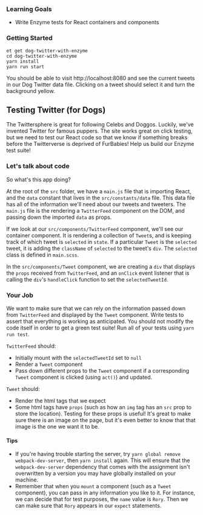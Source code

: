 ### Learning Goals

- Write Enzyme tests for React containers and components

### Getting Started

```no-highlight
et get dog-twitter-with-enzyme
cd dog-twitter-with-enzyme
yarn install
yarn run start
```

You should be able to visit http://localhost:8080 and see the current tweets in our Dog Twitter data file. Clicking on a tweet should select it and turn the background yellow.

## Testing Twitter (for Dogs)

The Twittersphere is great for following Celebs and Doggos. Luckily, we've invented Twitter for famous puppers. The site works great on click testing, but we need to test our React code so that we know if something breaks before the Twitterverse is deprived of FurBabies! Help us build our Enzyme test suite!

### Let's talk about code

So what's this app doing?

At the root of the `src` folder, we have a `main.js` file that is importing React, and the `data` constant that lives in the `src/constants/data` file. This data file has all of the information we'll need about our tweets and tweeters. The `main.js` file is the rendering a `TwitterFeed` component on the DOM, and passing down the imported `data` as props.

If we look at our `src/components/TwitterFeed` component, we'll see our container component. It is rendering a collection of `Tweet`s, and is keeping track of which tweet is `selected` in `state`. If a particular `Tweet` is the `selected` tweet, it is adding the `className` of `selected` to the tweet's `div`. The `selected` class is defined in `main.scss`.

In the `src/components/Tweet` component, we are creating a `div` that displays the `props` received from `TwitterFeed`, and an `onClick` event listener that is calling the `div`'s `handleClick` function to set the `selectedTweetId`.

### Your Job

We want to make sure that we can rely on the information passed down from `TwitterFeed` and displayed by the `Tweet` component. Write tests to assert that everything is working as anticipated. You should not modify the code itself in order to get a green test suite! Run all of your tests using `yarn run test`.

`TwitterFeed` should:

- Initially mount with the `selectedTweetId` set to `null`
- Render a `Tweet` component
- Pass down different props to the `Tweet` component if a corresponding `Tweet` component is clicked (using `act()`) and updated.

`Tweet` should:

- Render the html tags that we expect
- Some html tags have `props` (such as how an `img` tag has an `src` prop to store the location). Testing for these props is useful! It's great to make sure there is an image on the page, but it's even better to know that that image is the one we want it to be.

#### Tips

- If you're having trouble starting the server, try `yarn global remove webpack-dev-server`, then `yarn install` again. This will ensure that the `webpack-dev-server` dependency that comes with the assignment isn't overwritten by a version you may have globally installed on your machine.
- Remember that when you `mount` a component (such as a `Tweet` component), you can pass in any information you like to it. For instance, we can decide that for test purposes, the `name` value is `Rory`. Then we can make sure that `Rory` appears in our `expect` statements.
